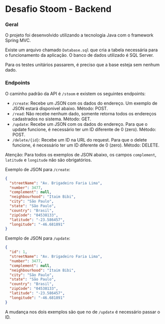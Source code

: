 # Desafio Stoom - Backend

### Geral
O projeto foi desenvolvido utilizando a tecnologia Java com o framework Spring MVC.

Existe um arquivo chamado `Database.sql` que cria a tabela necessária para o funcionamento da aplicação. 
O banco de dados utilizado é SQL Server.

Para os testes unitários passarem, é preciso que a base esteja sem nenhum dado.

### Endpoints

O caminho padrão da API é `/stoom` e existem os seguintes endpoints:
* `/create`:  Recebe um JSON com os dados do endereço. Um exemplo de JSON estará disponivel abaixo. Método: POST.
* `/read`: Não recebe nenhum dado, somente retorna todos os endereços cadastrados no sistema. Método: GET.
* `/update`: Recebe um JSON com os dados do endereço. Para que o update funcione, é necessário ter um ID diferente de 0 (zero). Método: POST.
* `/delete/{id}`: Recebe um ID na URL do request. Para que o delete funcione, é necessário ter um ID diferente de 0 (zero). Método: DELETE.

Atenção: Para todos os exemplos de JSON abaixo, os campos `complement`, `latitude` e `longitude` não são obrigatórios.

Exemplo de JSON para `/create`:
```json
{
  "streetName": "Av. Brigadeiro Faria Lima",
  "number": 3477,
  "complement": null,
  "neighbourhood": "Itaim Bibi",
  "city": "São Paulo",
  "state": "São Paulo",
  "country": "Brasil",
  "zipCode": "04538133",
  "latitude": "-23.586457",
  "longitude": "-46.681891"
}
```

Exemplo de JSON para `/update`:

```json
{
  "id": 1,
  "streetName": "Av. Brigadeiro Faria Lima",
  "number": 3477,
  "complement": null,
  "neighbourhood": "Itaim Bibi",
  "city": "São Paulo",
  "state": "São Paulo",
  "country": "Brasil",
  "zipCode": "04538133",
  "latitude": "-23.586457",
  "longitude": "-46.681891"
}
```
A mudança nos dois exemplos são que no de `/update` é necessário passar o ID.
